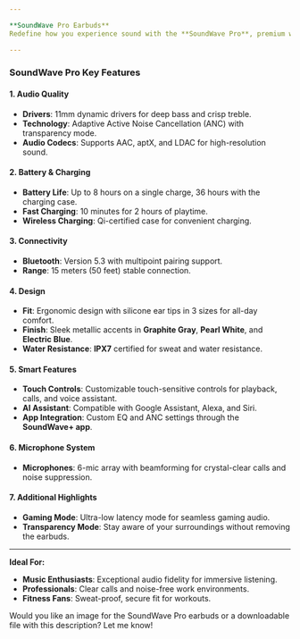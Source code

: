```yaml
---

**SoundWave Pro Earbuds**  
Redefine how you experience sound with the **SoundWave Pro**, premium wireless earbuds built for music lovers, professionals, and fitness enthusiasts.  

---
```


### **SoundWave Pro Key Features**  

#### **1. Audio Quality**  
- **Drivers**: 11mm dynamic drivers for deep bass and crisp treble.  
- **Technology**: Adaptive Active Noise Cancellation (ANC) with transparency mode.  
- **Audio Codecs**: Supports AAC, aptX, and LDAC for high-resolution sound.  

#### **2. Battery & Charging**  
- **Battery Life**: Up to 8 hours on a single charge, 36 hours with the charging case.  
- **Fast Charging**: 10 minutes for 2 hours of playtime.  
- **Wireless Charging**: Qi-certified case for convenient charging.  

#### **3. Connectivity**  
- **Bluetooth**: Version 5.3 with multipoint pairing support.  
- **Range**: 15 meters (50 feet) stable connection.  

#### **4. Design**  
- **Fit**: Ergonomic design with silicone ear tips in 3 sizes for all-day comfort.  
- **Finish**: Sleek metallic accents in **Graphite Gray**, **Pearl White**, and **Electric Blue**.  
- **Water Resistance**: **IPX7** certified for sweat and water resistance.  

#### **5. Smart Features**  
- **Touch Controls**: Customizable touch-sensitive controls for playback, calls, and voice assistant.  
- **AI Assistant**: Compatible with Google Assistant, Alexa, and Siri.  
- **App Integration**: Custom EQ and ANC settings through the **SoundWave+ app**.  

#### **6. Microphone System**  
- **Microphones**: 6-mic array with beamforming for crystal-clear calls and noise suppression.  

#### **7. Additional Highlights**  
- **Gaming Mode**: Ultra-low latency mode for seamless gaming audio.  
- **Transparency Mode**: Stay aware of your surroundings without removing the earbuds.  

---

**Ideal For:**  
- **Music Enthusiasts**: Exceptional audio fidelity for immersive listening.  
- **Professionals**: Clear calls and noise-free work environments.  
- **Fitness Fans**: Sweat-proof, secure fit for workouts.  

Would you like an image for the SoundWave Pro earbuds or a downloadable file with this description? Let me know!